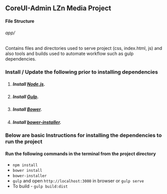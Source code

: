 ## CoreUI-Admin LZn Media Project

#### File Structure

###### app/

Contains files and directories used to serve project (css, index.html, js) and also tools and builds used to automate workflow such as gulp dependencies.

### Install / Update the following prior to installing dependencies

1. ##### Install [Node.js](https://nodejs.org/en/).
2. ##### Install [Gulp](http://gulpjs.com/).
3. ##### Install [Bower](https://bower.io/).
4. ##### Install [bower-installer](https://github.com/rquadling/bower-installer).

### Below are basic Instructions for installing the dependencies to run the project 

#### Run the following commands in the terminal from the project directory

* `npm install`
* `bower install`
* `bower-installer`
* `gulp` and open `http://localhost:3000` in browser or `gulp serve`
* To build - `gulp build:dist`
